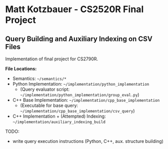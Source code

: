 # Matt Kotzbauer - CS2520R Final Project
## Query Building and Auxiliary Indexing on CSV Files

Implementation of final project for CS2790R. 

**File Locations:**

* Semantics: `~/semantics/*`
* Python Implementation: `~/implementation/python_implementation`
	* (Query evaluator script: `~/implementation/python_implementation/group_eval.py`)
* C++ Base Implementation: `~/implementation/cpp_base_implementation`
	* (Executable for base query: `~/implementation/cpp_base_implementation/csv_query`)
* C++ Implementation + (Attempted) Indexing: `~/implementation/auxiliary_indexing_build`

TODO: 
* write query execution instructions (Python, C++, aux. structure building)
